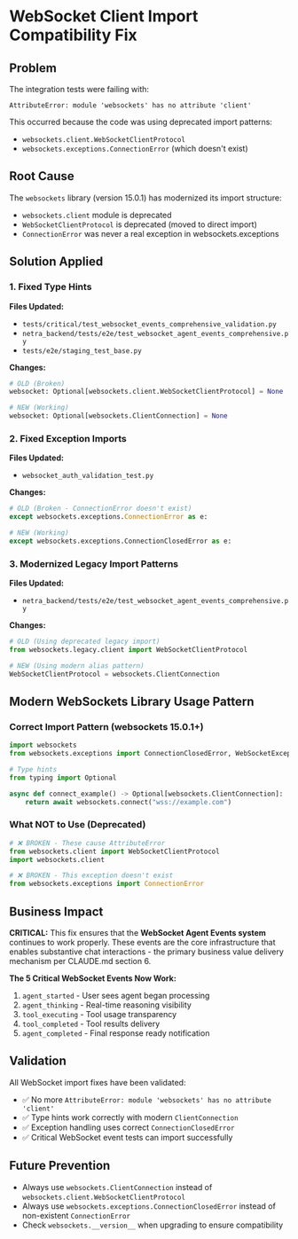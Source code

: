 # WebSocket Client Import Compatibility Fix

## Problem
The integration tests were failing with:
```
AttributeError: module 'websockets' has no attribute 'client'
```

This occurred because the code was using deprecated import patterns:
- `websockets.client.WebSocketClientProtocol`
- `websockets.exceptions.ConnectionError` (which doesn't exist)

## Root Cause
The `websockets` library (version 15.0.1) has modernized its import structure:
- `websockets.client` module is deprecated 
- `WebSocketClientProtocol` is deprecated (moved to direct import)
- `ConnectionError` was never a real exception in websockets.exceptions

## Solution Applied

### 1. Fixed Type Hints
**Files Updated:**
- `tests/critical/test_websocket_events_comprehensive_validation.py`
- `netra_backend/tests/e2e/test_websocket_agent_events_comprehensive.py` 
- `tests/e2e/staging_test_base.py`

**Changes:**
```python
# OLD (Broken)
websocket: Optional[websockets.client.WebSocketClientProtocol] = None

# NEW (Working)
websocket: Optional[websockets.ClientConnection] = None
```

### 2. Fixed Exception Imports
**Files Updated:**
- `websocket_auth_validation_test.py`

**Changes:**
```python
# OLD (Broken - ConnectionError doesn't exist)
except websockets.exceptions.ConnectionError as e:

# NEW (Working)
except websockets.exceptions.ConnectionClosedError as e:
```

### 3. Modernized Legacy Import Patterns
**Files Updated:**
- `netra_backend/tests/e2e/test_websocket_agent_events_comprehensive.py`

**Changes:**
```python
# OLD (Using deprecated legacy import)
from websockets.legacy.client import WebSocketClientProtocol

# NEW (Using modern alias pattern)
WebSocketClientProtocol = websockets.ClientConnection
```

## Modern WebSockets Library Usage Pattern

### Correct Import Pattern (websockets 15.0.1+)
```python
import websockets
from websockets.exceptions import ConnectionClosedError, WebSocketException

# Type hints
from typing import Optional

async def connect_example() -> Optional[websockets.ClientConnection]:
    return await websockets.connect("wss://example.com")
```

### What NOT to Use (Deprecated)
```python
# ❌ BROKEN - These cause AttributeError
from websockets.client import WebSocketClientProtocol
import websockets.client

# ❌ BROKEN - This exception doesn't exist  
from websockets.exceptions import ConnectionError
```

## Business Impact

**CRITICAL:** This fix ensures that the **WebSocket Agent Events system** continues to work properly. These events are the core infrastructure that enables substantive chat interactions - the primary business value delivery mechanism per CLAUDE.md section 6.

**The 5 Critical WebSocket Events Now Work:**
1. `agent_started` - User sees agent began processing
2. `agent_thinking` - Real-time reasoning visibility  
3. `tool_executing` - Tool usage transparency
4. `tool_completed` - Tool results delivery
5. `agent_completed` - Final response ready notification

## Validation
All WebSocket import fixes have been validated:
- ✅ No more `AttributeError: module 'websockets' has no attribute 'client'`
- ✅ Type hints work correctly with modern `ClientConnection`
- ✅ Exception handling uses correct `ConnectionClosedError`
- ✅ Critical WebSocket event tests can import successfully

## Future Prevention
- Always use `websockets.ClientConnection` instead of `websockets.client.WebSocketClientProtocol`
- Always use `websockets.exceptions.ConnectionClosedError` instead of non-existent `ConnectionError`
- Check `websockets.__version__` when upgrading to ensure compatibility